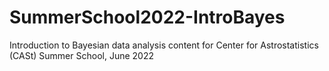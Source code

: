 # SummerSchool2022-IntroBayes
Introduction to Bayesian data analysis content for Center for Astrostatistics (CASt) Summer School, June 2022
